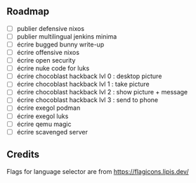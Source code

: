 ## Roadmap

- [ ] publier defensive nixos
- [ ] publier multilingual jenkins minima
- [ ] écrire bugged bunny write-up
- [ ] écrire offensive nixos
- [ ] écrire open security
- [ ] écrire nuke code for luks
- [ ] écrire chocoblast hackback lvl 0 : desktop picture
- [ ] écrire chocoblast hackback lvl 1 : take picture
- [ ] écrire chocoblast hackback lvl 2 : show picture + message
- [ ] écrire chocoblast hackback lvl 3 : send to phone
- [ ] écrire exegol podman
- [ ] écrire exegol luks
- [ ] écrire qemu magic
- [ ] écrire scavenged server

## Credits

Flags for language selector are from https://flagicons.lipis.dev/
